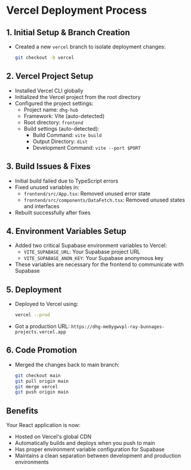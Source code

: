 # Vercel Deployment Process

## 1. Initial Setup & Branch Creation
- Created a new `vercel` branch to isolate deployment changes:
  ```bash
  git checkout -b vercel
  ```

## 2. Vercel Project Setup
- Installed Vercel CLI globally
- Initialized the Vercel project from the root directory
- Configured the project settings:
  - Project name: `dhg-hub`
  - Framework: Vite (auto-detected)
  - Root directory: `frontend`
  - Build settings (auto-detected):
    - Build Command: `vite build`
    - Output Directory: `dist`
    - Development Command: `vite --port $PORT`

## 3. Build Issues & Fixes
- Initial build failed due to TypeScript errors
- Fixed unused variables in:
  - `frontend/src/App.tsx`: Removed unused error state
  - `frontend/src/components/DataFetch.tsx`: Removed unused states and interfaces
- Rebuilt successfully after fixes

## 4. Environment Variables Setup
- Added two critical Supabase environment variables to Vercel:
  - `VITE_SUPABASE_URL`: Your Supabase project URL
  - `VITE_SUPABASE_ANON_KEY`: Your Supabase anonymous key
- These variables are necessary for the frontend to communicate with Supabase

## 5. Deployment
- Deployed to Vercel using:
  ```bash
  vercel --prod
  ```
- Got a production URL: `https://dhg-me8ygwvpl-ray-bunnages-projects.vercel.app`

## 6. Code Promotion
- Merged the changes back to main branch:
  ```bash
  git checkout main
  git pull origin main
  git merge vercel
  git push origin main
  ```

## Benefits
Your React application is now:
- Hosted on Vercel's global CDN
- Automatically builds and deploys when you push to main
- Has proper environment variable configuration for Supabase
- Maintains a clean separation between development and production environments